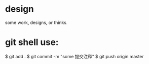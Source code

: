 # design
some work, designs, or thinks.

# git shell use:
$ git add .
$ git commit -m "some 提交注释"
$ git push origin master
